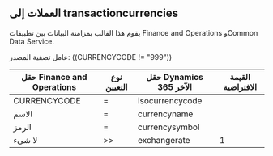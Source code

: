 ## <a name="currencies-to-transactioncurrencies"></a>العملات إلى transactioncurrencies

يقوم هذا القالب بمزامنة البيانات بين تطبيقات Finance and Operations وCommon Data Service.

عامل تصفية المصدر: ((CURRENCYCODE != "999"))

حقل Finance and Operations | نوع التعيين | حقل Dynamics 365 الآخر | القيمة الافتراضية
---|---|---|---
CURRENCYCODE | = | isocurrencycode | 
الاسم | = | currencyname | 
الرمز | = | currencysymbol | 
لا‬‬ شيء | >> | exchangerate | 1
